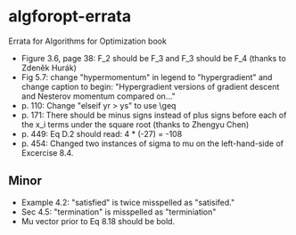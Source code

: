 # algforopt-errata
Errata for Algorithms for Optimization book

* Figure 3.6, page 38: F_2 should be F_3 and F_3 should be F_4 (thanks to Zdeněk Hurák)
* Fig 5.7: change "hypermomentum" in legend to "hypergradient" and change caption to begin: "Hypergradient versions of gradient descent and Nesterov momentum compared on..."
* p. 110: Change "elseif yr > ys" to use \geq
* p. 171: There should be minus signs instead of plus signs before each of the x_i terms under the square root (thanks to Zhengyu Chen)
* p. 449: Eq D.2 should read: 4 * (-27) = -108
* p. 454: Changed two instances of sigma to mu on the left-hand-side of Excercise 8.4.

## Minor
* Example 4.2: "satisfied" is twice misspelled as "satisifed."
* Sec 4.5: "termination" is misspelled as "terminiation"
* Mu vector prior to Eq 8.18 should be bold. 
